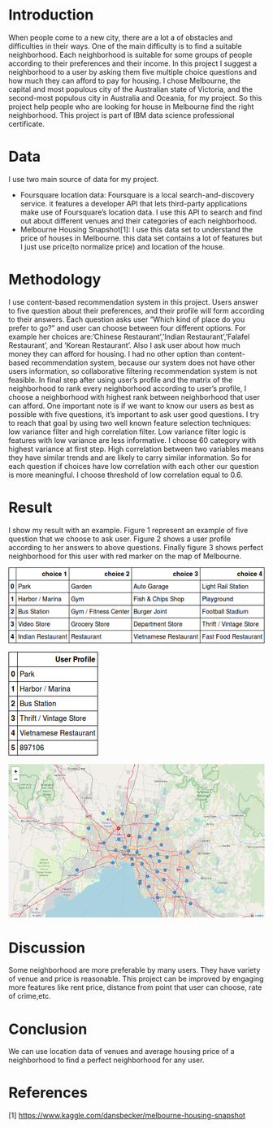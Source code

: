 # Introduction

When people come to a new city, there are a lot a of obstacles and difficulties in their
ways. One of the main difficulty is to find a suitable neighborhood. Each neighborhood is
suitable for some groups of people according to their preferences and their income. In this
project I suggest a neighborhood to a user by asking them five multiple choice questions
and how much they can afford to pay for housing. I chose Melbourne, the capital and
most populous city of the Australian state of Victoria, and the second-most populous city
in Australia and Oceania, for my project. So this project help people who are looking
for house in Melbourne find the right neighborhood. This project is part of IBM data science professional certificate.

# Data

I use two main source of data for my project.

- Foursquare location data: Foursquare is a local search-and-discovery service. it
    features a developer API that lets third-party applications make use of Foursquare’s
    location data. I use this API to search and find out about different venues and their
    categories of each neighborhood.
- Melbourne Housing Snapshot[1]: I use this data set to understand the price of
    houses in Melbourne. this data set contains a lot of features but I just use price(to
    normalize price) and location of the house.

# Methodology

I use content-based recommendation system in this project. Users answer to five question
about their preferences, and their profile will form according to their answers. Each
question asks user ”Which kind of place do you prefer to go?” and user can choose
between four different options. For example her choices are:’Chinese Restaurant’,’Indian
Restaurant’,’Falafel Restaurant’, and ’Korean Restaurant’. Also I ask user about how
much money they can afford for housing. I had no other option than content-based
recommendation system, because our system does not have other users information, so
collaborative filtering recommendation system is not feasible. In final step after using
user’s profile and the matrix of the neighborhood to rank every neighborhood according
to user’s profile, I choose a neighborhood with highest rank between neighborhood that
user can afford.
One important note is if we want to know our users as best as possible with five
questions, it’s important to ask user good questions. I try to reach that goal by using two
well known feature selection techniques: low variance filter and high correlation filter.
Low variance filter logic is features with low variance are less informative. I choose 60
category with highest variance at first step. High correlation between two variables means
they have similar trends and are likely to carry similar information. So for each question
if choices have low correlation with each other our question is more meaningful. I choose
threshold of low correlation equal to 0.6.


# Result

I show my result with an example. Figure 1 represent an example of five question that
we choose to ask user. Figure 2 shows a user profile according to her answers to above
questions. Finally figure 3 shows perfect neighborhood for this user with red marker on
the map of Melbourne.  

![Alt text](questions.png)
 
 ![Alt text](user_profile.png)
 
 ![Alt text](map.png)

# Discussion

Some neighborhood are more preferable by many users. They have variety of venue and
price is reasonable. This project can be improved by engaging more features like rent
price, distance from point that user can choose, rate of crime,etc.

# Conclusion

We can use location data of venues and average housing price of a neighborhood to find
a perfect neighborhood for any user.

# References

[1] https://www.kaggle.com/dansbecker/melbourne-housing-snapshot


